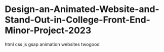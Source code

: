 # Design-an-Animated-Website-and-Stand-Out-in-College-Front-End-Minor-Project-2023
html css  js gsap animation websites twogood
